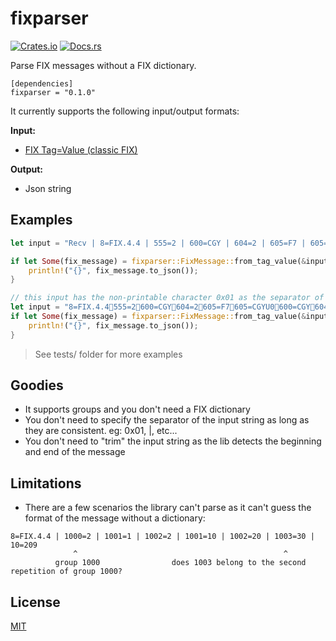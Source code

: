# fixparser

[![Crates.io](https://img.shields.io/crates/v/fixparser.svg)](https://crates.io/crates/fixparser)
[![Docs.rs](https://docs.rs/fixparser/badge.svg)](https://docs.rs/fixparser)

Parse FIX messages without a FIX dictionary.

```
[dependencies]
fixparser = "0.1.0"
```

It currently supports the following input/output formats:

**Input:**

- [FIX Tag=Value (classic FIX)](https://www.fixtrading.org/standards/tagvalue/)

**Output:**

- Json string

## Examples

```rust
let input = "Recv | 8=FIX.4.4 | 555=2 | 600=CGY | 604=2 | 605=F7 | 605=CGYU0 | 600=CGY | 604=2 | 605=F7 | 605=CGYM0 | 10=209";

if let Some(fix_message) = fixparser::FixMessage::from_tag_value(&input) {
    println!("{}", fix_message.to_json());
}
```

```rust
// this input has the non-printable character 0x01 as the separator of the fields
let input = "8=FIX.4.4555=2600=CGY604=2605=F7605=CGYU0600=CGY604=2605=F7605=CGYM010=20";
if let Some(fix_message) = fixparser::FixMessage::from_tag_value(&input) {
    println!("{}", fix_message.to_json());
}
```

> See tests/ folder for more examples

## Goodies

- It supports groups and you don't need a FIX dictionary
- You don't need to specify the separator of the input string as long as they are consistent. eg: 0x01, |, etc...
- You don't need to "trim" the input string as the lib detects the beginning and end of the message

## Limitations

- There are a few scenarios the library can't parse as it can't guess the format of the message without a dictionary:

```
8=FIX.4.4 | 1000=2 | 1001=1 | 1002=2 | 1001=10 | 1002=20 | 1003=30 | 10=209
              ^                                              ^
          group 1000                does 1003 belong to the second repetition of group 1000?
```

## License

[MIT](https://github.com/whoan/fixparser/blob/master/LICENSE)
